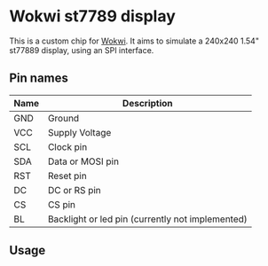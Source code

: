 # Wokwi st7789 display

This is a custom chip for [Wokwi](https://wokwi.com). It aims to simulate a 240x240 1.54" st77889 display, using an SPI interface.

## Pin names

| Name | Description              |
| ---- | ------------------------ |
| GND  | Ground                   |
| VCC  | Supply Voltage           |
| SCL  | Clock pin                |
| SDA  | Data or MOSI pin         |
| RST  | Reset pin                |
| DC   | DC or RS pin             |
| CS   | CS pin                   |
| BL   | Backlight or led pin (currently not implemented)    |

## Usage

